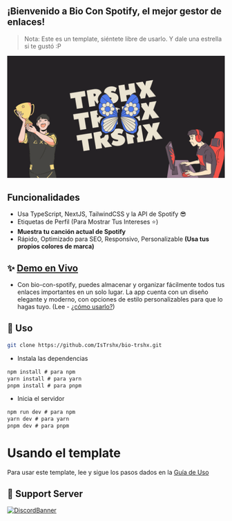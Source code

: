 
## ¡Bienvenido a Bio Con Spotify, el mejor gestor de enlaces!

> Nota: Este es un template, siéntete libre de usarlo. Y dale una estrella si te gustó :P

![image](/public/og-image.png)

## Funcionalidades

- Usa TypeScript, NextJS, TailwindCSS y la API de Spotify 😎
- Etiquetas de Perfil (Para Mostrar Tus Intereses ⭐)
- **Muestra tu canción actual de Spotify**
- Rápido, Optimizado para SEO, Responsivo, Personalizable **(Usa tus propios colores de marca)**


## :sparkles: [Demo en Vivo](https://istrshx.uno/)

- Con bio-con-spotify, puedes almacenar y organizar fácilmente todos tus enlaces importantes en un solo lugar. La app cuenta con un diseño elegante y moderno, con opciones de estilo personalizables para que lo hagas tuyo. (Lee - [¿cómo usarlo?](https://github.com/IsTrshx/bio-trshx/blob/main/USING.md))

## :rocket: Uso

```sh
git clone https://github.com/IsTrshx/bio-trshx.git
```
- Instala las dependencias

```
npm install # para npm
yarn install # para yarn
pnpm install # para pnpm
```

- Inicia el servidor

```
npm run dev # para npm
yarn dev # para yarn
pnpm dev # para pnpm
```

# Usando el template
Para usar este template, lee y sigue los pasos dados en la [Guía de Uso](https://github.com/IsTrshx/bio-trshx/blob/main/USING.md)

## 💌 Support Server

[![DiscordBanner](https://cdn.discordapp.com/attachments/1243320176523477053/1243320232408514630/eb903f7c4b452a314eb4d4923a15651c.gif?ex=66510bb3&is=664fba33&hm=3c21259b8a85985c8a8b1cfa7401731734819e01d9648694cb623123b3b2aabc&)](https://discord.gg/WFH9fc7e4T)